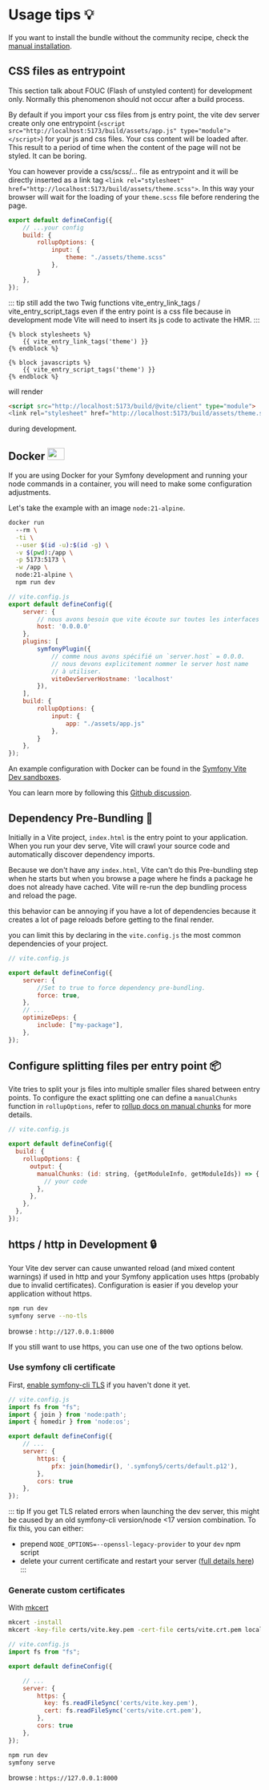 
# Usage tips 💡

If you want to install the bundle without the community recipe, check the [manual installation](/extra/manual-installation.html).

## CSS files as entrypoint

This section talk about FOUC (Flash of unstyled content) for development only. Normally this phenomenon should not occur after a build process.

By default if you import your css files from js entry point, the vite dev server create only one entrypoint (`<script src="http://localhost:5173/build/assets/app.js" type="module"></script>`) for your js and css files. Your css content will be loaded after. This result to a period of time when the content of the page will not be styled. It can be boring.

You can however provide a css/scss/... file as entrypoint and it will be directly inserted as a link tag `<link rel="stylesheet" href="http://localhost:5173/build/assets/theme.scss">`.
In this way your browser will wait for the loading of your `theme.scss` file before rendering the page.

```js
export default defineConfig({
    // ...your config
    build: {
        rollupOptions: {
            input: {
                theme: "./assets/theme.scss"
            },
        }
    },
});
```

::: tip
still add the two Twig functions vite_entry_link_tags / vite_entry_script_tags
even if the entry point is a css file because in development mode Vite will need to insert its js code to activate the HMR.
:::

```twig
{% block stylesheets %}
    {{ vite_entry_link_tags('theme') }}
{% endblock %}

{% block javascripts %}
    {{ vite_entry_script_tags('theme') }}
{% endblock %}
```

will render
```html
<script src="http://localhost:5173/build/@vite/client" type="module">
<link rel="stylesheet" href="http://localhost:5173/build/assets/theme.scss">
```
during development.

## Docker <img src="/images/logo-docker.svg" width="34" height="24" style="display: inline;" />

If you are using Docker for your Symfony development and running your node commands in a container, you will need to make some configuration adjustments.

Let's take the example with an image `node:21-alpine`.

```bash
docker run
  --rm \
  -ti \
  --user $(id -u):$(id -g) \
  -v $(pwd):/app \
  -p 5173:5173 \
  -w /app \
  node:21-alpine \
  npm run dev
```


```js
// vite.config.js
export default defineConfig({
    server: {
        // nous avons besoin que vite écoute sur toutes les interfaces
        host: '0.0.0.0'
    },
    plugins: [
        symfonyPlugin({
            // comme nous avons spécifié un `server.host` = 0.0.0.
            // nous devons explicitement nommer le server host name
            // à utiliser.
            viteDevServerHostname: 'localhost'
        }),
    ],
    build: {
        rollupOptions: {
            input: {
                app: "./assets/app.js"
            },
        }
    },
});
```

An example configuration with Docker can be found in the [Symfony Vite Dev sandboxes](https://github.com/lhapaipai/symfony-vite-dev/tree/main/playground).

You can learn more by following this [Github discussion](https://github.com/lhapaipai/vite-bundle/issues/26).



## Dependency Pre-Bundling 🏃

Initially in a Vite project, `index.html` is the entry point to your application. When you run your dev serve, Vite will crawl your source code and automatically discover dependency imports.

Because we don't have any `index.html`, Vite can't do this Pre-bundling step when he starts but when you browse a page where he finds a package he does not already have cached. Vite will re-run the dep bundling process and reload the page.

this behavior can be annoying if you have a lot of dependencies because it creates a lot of page reloads before getting to the final render.

you can limit this by declaring in the `vite.config.js` the most common dependencies of your project.

```js
// vite.config.js

export default defineConfig({
    server: {
        //Set to true to force dependency pre-bundling.
        force: true,
    },
    // ...
    optimizeDeps: {
        include: ["my-package"],
    },
});
```
## Configure splitting files per entry point 📦

Vite tries to split your js files into multiple smaller files shared between entry points.
To configure the exact splitting one can define a `manualChunks` function in `rollupOptions`, refer to [rollup docs on manual chunks](https://rollupjs.org/configuration-options/#output-manualchunks) for more details.

```js
// vite.config.js

export default defineConfig({
  build: {
    rollupOptions: {
      output: {
        manualChunks: (id: string, {getModuleInfo, getModuleIds}) => {
          // your code
        },
      },
    },
  },
});
```

## https / http in Development 🔒

Your Vite dev server can cause unwanted reload (and mixed content warnings) if used in http and your Symfony application uses https (probably due to invalid certificates). Configuration is easier if you develop your application without https.

```bash
npm run dev
symfony serve --no-tls
```

browse : `http://127.0.0.1:8000`

If you still want to use https, you can use one of the two options below.

### Use symfony cli certificate

First, [enable symfony-cli TLS](https://symfony.com/doc/current/setup/symfony_server.html#enabling-tls) if you haven't done it yet.

```js
// vite.config.js
import fs from "fs";
import { join } from 'node:path';
import { homedir } from 'node:os';

export default defineConfig({
    // ...
    server: {
        https: {
            pfx: join(homedir(), '.symfony5/certs/default.p12'),
        },
        cors: true
    },
});
```

::: tip
If you get TLS related errors when launching the dev server, this might be caused by an old symfony-cli version/node <17 version combination.
To fix this, you can either:
 - prepend `NODE_OPTIONS=--openssl-legacy-provider` to your `dev` npm script
 - delete your current certificate and restart your server ([full details here](https://github.com/symfony/symfony-docs/pull/19369))
:::

### Generate custom certificates

With [mkcert](https://github.com/FiloSottile/mkcert)

```bash
mkcert -install
mkcert -key-file certs/vite.key.pem -cert-file certs/vite.crt.pem localhost 127.0.0.1
```

```js
// vite.config.js
import fs from "fs";

export default defineConfig({

    // ...
    server: {
        https: {
          key: fs.readFileSync('certs/vite.key.pem'),
          cert: fs.readFileSync('certs/vite.crt.pem'),
        },
        cors: true
    },
});
```

```bash
npm run dev
symfony serve
```

browse : `https://127.0.0.1:8000`
